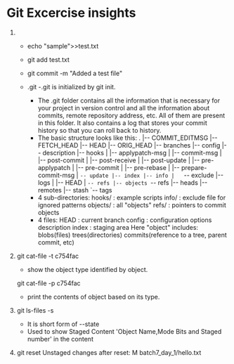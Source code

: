 # Git Excercise insights
1. 
   - echo "sample">>test.txt
   - git add test.txt
   - git  commit -m "Added a test file"

   - .git
     -.git is initialized by git init.
     - The .git folder contains all the information that is   necessary for your project in version control and all the information about commits, remote repository address, etc. All of them are present in this folder. It also contains a log that stores your commit history so that you can roll back to history.
     - The basic structure looks like this:
            .
            |-- COMMIT_EDITMSG
            |-- FETCH_HEAD
            |-- HEAD
            |-- ORIG_HEAD
            |-- branches
            |-- config
            |-- description
            |-- hooks
            |   |-- applypatch-msg
            |   |-- commit-msg
            |   |-- post-commit
            |   |-- post-receive
            |   |-- post-update
            |   |-- pre-applypatch
            |   |-- pre-commit
            |   |-- pre-rebase
            |   |-- prepare-commit-msg
            |   `-- update
            |-- index
            |-- info
            |   `-- exclude
            |-- logs
            |   |-- HEAD
            |   `-- refs
            |-- objects
`-- refs
    |-- heads
    |-- remotes
    |-- stash
    `-- tags
     - 4 sub-directories:
          hooks/ : example scripts
           info/ : exclude file for ignored patterns
        objects/ : all "objects"
           refs/ : pointers to commit objects
     - 4 files:
            HEAD : current branch
          config : configuration options
          description
           index : staging area
     Here "object" includes:
     blobs(files)
     trees(directories)
     commits(reference to a tree, parent commit, etc)
    
2.  
   git cat-file -t c754fac
     - show the object type identified by object.

   git cat-file -p c754fac
     - print the contents of object based on its type.
3. 
   git ls-files -s 
   - It is short form of --state
   - Used to show Staged Content
     'Object Name,Mode Bits and Staged number' in the content

4. git reset Unstaged changes after reset: M batch7_day_1/hello.txt